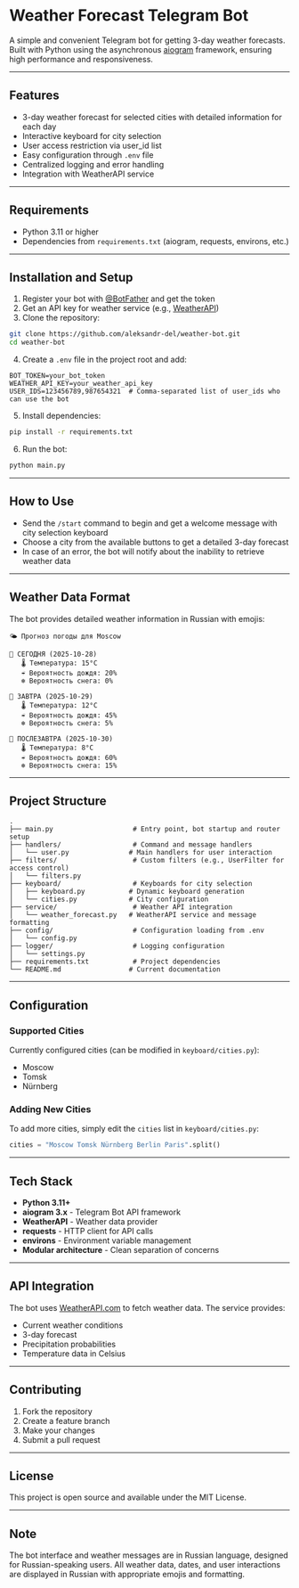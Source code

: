 # Weather Forecast Telegram Bot

A simple and convenient Telegram bot for getting 3-day weather forecasts. Built with Python using the asynchronous [aiogram](https://docs.aiogram.dev/en/latest/) framework, ensuring high performance and responsiveness.

---

## Features

- 3-day weather forecast for selected cities with detailed information for each day
- Interactive keyboard for city selection
- User access restriction via user_id list
- Easy configuration through `.env` file
- Centralized logging and error handling
- Integration with WeatherAPI service

---

## Requirements

- Python 3.11 or higher
- Dependencies from `requirements.txt` (aiogram, requests, environs, etc.)

---

## Installation and Setup

1. Register your bot with [@BotFather](https://t.me/BotFather) and get the token
2. Get an API key for weather service (e.g., [WeatherAPI](https://www.weatherapi.com/))
3. Clone the repository:

```bash
git clone https://github.com/aleksandr-del/weather-bot.git
cd weather-bot
```

4. Create a `.env` file in the project root and add:

```env
BOT_TOKEN=your_bot_token
WEATHER_API_KEY=your_weather_api_key
USER_IDS=123456789,987654321  # Comma-separated list of user_ids who can use the bot
```

5. Install dependencies:

```bash
pip install -r requirements.txt
```

6. Run the bot:

```bash
python main.py
```

---

## How to Use

- Send the `/start` command to begin and get a welcome message with city selection keyboard
- Choose a city from the available buttons to get a detailed 3-day forecast
- In case of an error, the bot will notify about the inability to retrieve weather data

---

## Weather Data Format

The bot provides detailed weather information in Russian with emojis:

```
🌤️ Прогноз погоды для Moscow

📅 СЕГОДНЯ (2025-10-28)
   🌡️ Температура: 15°C
   ☔ Вероятность дождя: 20%
   ❄️ Вероятность снега: 0%

📅 ЗАВТРА (2025-10-29)
   🌡️ Температура: 12°C
   ☔ Вероятность дождя: 45%
   ❄️ Вероятность снега: 5%

📅 ПОСЛЕЗАВТРА (2025-10-30)
   🌡️ Температура: 8°C
   ☔ Вероятность дождя: 60%
   ❄️ Вероятность снега: 15%
```

---

## Project Structure

```
.
├── main.py                    # Entry point, bot startup and router setup
├── handlers/                  # Command and message handlers
│   └── user.py               # Main handlers for user interaction
├── filters/                   # Custom filters (e.g., UserFilter for access control)
│   └── filters.py
├── keyboard/                  # Keyboards for city selection
│   ├── keyboard.py           # Dynamic keyboard generation
│   └── cities.py             # City configuration
├── service/                   # Weather API integration
│   └── weather_forecast.py   # WeatherAPI service and message formatting
├── config/                    # Configuration loading from .env
│   └── config.py
├── logger/                    # Logging configuration
│   └── settings.py
├── requirements.txt           # Project dependencies
└── README.md                 # Current documentation
```

---

## Configuration

### Supported Cities

Currently configured cities (can be modified in `keyboard/cities.py`):
- Moscow
- Tomsk  
- Nürnberg

### Adding New Cities

To add more cities, simply edit the `cities` list in `keyboard/cities.py`:

```python
cities = "Moscow Tomsk Nürnberg Berlin Paris".split()
```

---

## Tech Stack

- **Python 3.11+**
- **aiogram 3.x** - Telegram Bot API framework
- **WeatherAPI** - Weather data provider
- **requests** - HTTP client for API calls
- **environs** - Environment variable management
- **Modular architecture** - Clean separation of concerns

---

## API Integration

The bot uses [WeatherAPI.com](https://www.weatherapi.com/) to fetch weather data. The service provides:
- Current weather conditions
- 3-day forecast
- Precipitation probabilities
- Temperature data in Celsius

---

## Contributing

1. Fork the repository
2. Create a feature branch
3. Make your changes
4. Submit a pull request

---

## License

This project is open source and available under the MIT License.

---

## Note

The bot interface and weather messages are in Russian language, designed for Russian-speaking users. All weather data, dates, and user interactions are displayed in Russian with appropriate emojis and formatting.
